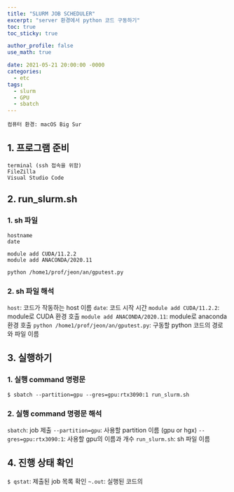 ```yaml
---
title: "SLURM JOB SCHEDULER"
excerpt: "server 환경에서 python 코드 구동하기"
toc: true
toc_sticky: true

author_profile: false
use_math: true

date: 2021-05-21 20:00:00 -0000
categories: 
  - etc
tags:
  - slurm
  - GPU
  - sbatch
---
```


	컴퓨터 환경: macOS Big Sur

## 1. 프로그램 준비

```
terminal (ssh 접속을 위함)
FileZilla
Visual Studio Code
```

## 2. run_slurm.sh

### 1. sh 파일
```
hostname
date

module add CUDA/11.2.2
module add ANACONDA/2020.11

python /home1/prof/jeon/an/gputest.py
```

### 2. sh 파일 해석

`host`: 코드가 작동하는 host 이름
`date`: 코드 시작 시간
`module add CUDA/11.2.2`: module로 CUDA 환경 호출
`module add ANACONDA/2020.11`: module로 anaconda 환경 호출
`python /home1/prof/jeon/an/gputest.py`: 구동할 python 코드의 경로와 파일 이름

## 3. 실행하기

### 1. 실행 command 명령문

```
$ sbatch --partition=gpu --gres=gpu:rtx3090:1 run_slurm.sh
```

### 2. 실행 command 명령문 해석 

`sbatch`: job 제출
`--partition=gpu`: 사용할 partition 이름 (gpu or hgx)
`--gres=gpu:rtx3090:1`: 사용할 gpu의 이름과 개수
`run_slurm.sh`: sh 파일 이름

## 4. 진행 상태 확인

`$ qstat`: 제출된 job 목록 확인
`~.out`: 실행된 코드의
<!--stackedit_data:
eyJoaXN0b3J5IjpbNzY0OTg0MjYxXX0=
-->